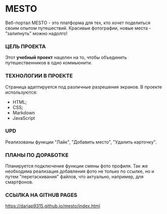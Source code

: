 # MESTO
Веб-портал MESTO - это платформа для тех, кто хочет поделиться своим опытом путешествий. Красивые фотографии, новые места - "залипнуть" можно надолго!

### ЦЕЛЬ ПРОЕКТА
Этот **учебный проект** нацелен на то, чтобы объединить путешественников в одно коммьюнити.

### ТЕХНОЛОГИИ В ПРОЕКТЕ
Страница адаптируется под различные разрешения экранов. В проекте используются:

* HTML;
* CSS;
* Markdown
* JavaScript

### UPD
Реализованы функции "Лайк", "Добавить место", "Удалить карточку".

### ПЛАНЫ ПО ДОРАБОТКЕ
Планируется подключение функции смены фото профиля. Так же необходима реализация добавления фото не только по ссылке, но и путем "перетаскивания" файлов, что актуально, например, для смартфонов.

### ССЫЛКА НА GITHUB PAGES
https://dariap9315.github.io/mesto/index.html

